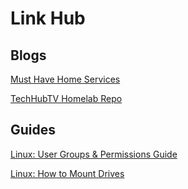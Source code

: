 # Link Hub

## Blogs

[Must Have Home Services](https://techhut.tv/must-have-home-server-services-2025/)

[TechHubTV Homelab Repo](https://github.com/TechHutTV/homelab)

## Guides

[Linux: User Groups & Permissions Guide](https://daily.dev/blog/linux-user-groups-and-permissions-guide)

[Linux: How to Mount Drives](https://www.wikihow.com/Linux-How-to-Mount-Drive)